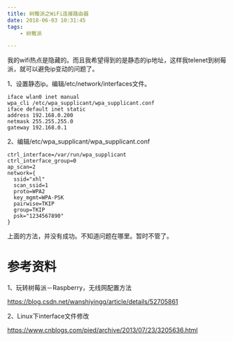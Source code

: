 ```yaml
---
title: 树莓派之WiFi连接路由器
date: 2018-06-03 10:31:45
tags:
	- 树莓派

---
```




我的wifi热点是隐藏的。而且我希望得到的是静态的ip地址，这样我telenet到树莓派，就可以避免ip变动的问题了。

1、设置静态ip。编辑/etc/network/interfaces文件。

```
iface wlan0 inet manual
wpa_cli /etc/wpa_supplicant/wpa_supplicant.conf
iface default inet static
address 192.168.0.200
netmask 255.255.255.0
gateway 192.168.0.1
```

2、编辑/etc/wpa_supplicant/wpa_supplicant.conf

```
ctrl_interface=/var/run/wpa_supplicant
ctrl_interface_group=0
ap_scan=2
network={
  ssid="xhl"
  scan_ssid=1
  proto=WPA2
  key_mgmt=WPA-PSK
  pairwise=TKIP
  group=TKIP
  psk="1234567890"
}
```



上面的方法，并没有成功。不知道问题在哪里。暂时不管了。



# 参考资料

1、玩转树莓派－Raspberry，无线网配置方法

https://blog.csdn.net/wanshiyingg/article/details/52705861

2、Linux下interface文件修改

https://www.cnblogs.com/pied/archive/2013/07/23/3205636.html





